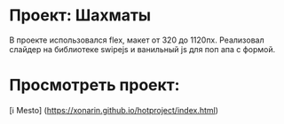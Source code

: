 # Проект: Шахматы

В проекте использовался flex, макет от 320 до 1120пх.
Реализовал слайдер на библиотеке swipejs и ванильный js для поп апа с формой.

# Просмотреть проект:

[ℹ️ Mesto] (https://xonarin.github.io/hotproject/index.html)
